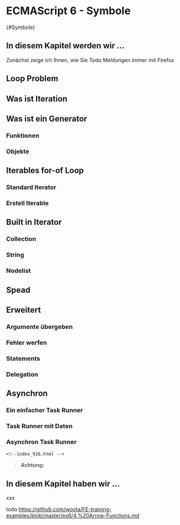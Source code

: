 # ECMAScript 6 - Symbole
[](#){#Symbole}


## In diesem Kapitel werden wir …
Zunächst zeige ich Ihnen, wie Sie 
Todo Meldungen immer mit Firefox

## Loop Problem
## Was ist Iteration
## Was ist ein Generator
### Funktionen
### Objekte
## Iterables for-of Loop
### Standard Iterator
### Erstell Iterable
## Built in Iterator
### Collection
### String
### Nodelist
## Spead
## Erweitert
### Argumente übergeben
### Fehler werfen
### Statements
### Delegation
## Asynchron
### Ein einfacher Task Runner
### Task Runner mit Daten
### Asynchron Task Runner



```
<!--index_926.html -->
```



> **Achtung:**


## In diesem Kapitel haben wir ...

xxx

[^1]: https://de.wikipedia.org/w/index.php?title=Interpreter&oldid=182588640 (https://bit.ly/2GT9nQS)

todo https://github.com/woota/FE-training-examples/blob/master/es6/4.%20Arrow-Functions.md